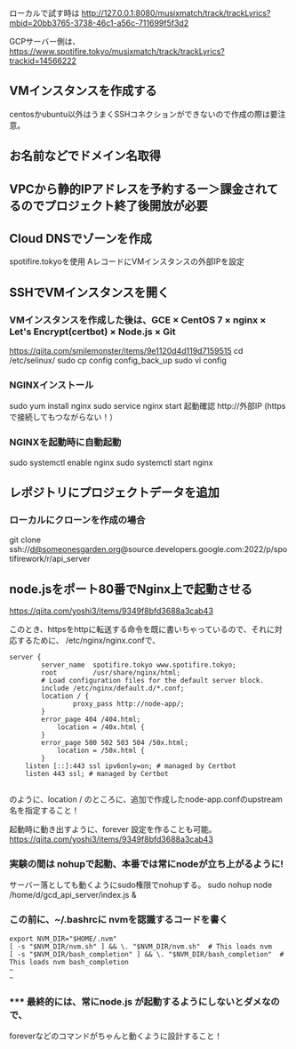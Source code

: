 
ローカルで試す時は
http://127.0.0.1:8080/musixmatch/track/trackLyrics?mbid=20bb3765-3738-46c1-a56c-711699f5f3d2

GCPサーバー側は、
https://www.spotifire.tokyo/musixmatch/track/trackLyrics?trackid=14566222


## VMインスタンスを作成する
centosかubuntu以外はうまくSSHコネクションができないので作成の際は要注意。

## お名前などでドメイン名取得

## VPCから静的IPアドレスを予約するー＞課金されてるのでプロジェクト終了後開放が必要


## Cloud DNSでゾーンを作成
spotifire.tokyoを使用
AレコードにVMインスタンスの外部IPを設定

## SSHでVMインスタンスを開く
### VMインスタンスを作成した後は、GCE × CentOS 7 × nginx × Let's Encrypt(certbot) × Node.js × Git
https://qiita.com/smilemonster/items/9e1120d4d119d7159515
cd /etc/selinux/
sudo cp config config_back_up
sudo vi config



### NGINXインストール
sudo yum install nginx
sudo service nginx start
起動確認
http://外部IP (httpsで接続してもつながらない！）

### NGINXを起動時に自動起動
sudo systemctl enable nginx
sudo systemctl start nginx

## レポジトリにプロジェクトデータを追加
### ローカルにクローンを作成の場合
git clone ssh://d@someonesgarden.org@source.developers.google.com:2022/p/spotifirework/r/api_server


## node.jsをポート80番でNginx上で起動させる
https://qiita.com/yoshi3/items/9349f8bfd3688a3cab43

このとき、httpsをhttpに転送する命令を既に書いちゃっているので、それに対応するために、
/etc/nginx/nginx.confで、

```$xslt
server {
        server_name  spotifire.tokyo www.spotifire.tokyo;
        root         /usr/share/nginx/html;
        # Load configuration files for the default server block.
        include /etc/nginx/default.d/*.conf;
        location / {
                proxy_pass http://node-app/;
        }
        error_page 404 /404.html;
            location = /40x.html {
        }
        error_page 500 502 503 504 /50x.html;
            location = /50x.html {
        }
    listen [::]:443 ssl ipv6only=on; # managed by Certbot
    listen 443 ssl; # managed by Certbot
    
```


のように、location / のところに、追加で作成したnode-app.confのupstream 名を指定すること！


起動時に動き出すように、forever 設定を作ることも可能。
https://qiita.com/yoshi3/items/9349f8bfd3688a3cab43


### 実験の間は nohupで起動、本番では常にnodeが立ち上がるように!
サーバー落としても動くようにsudo権限でnohupする。
sudo nohup node /home/d/gcd_api_server/index.js &
 
### この前に、~/.bashrcに nvmを認識するコードを書く

```$xslt
export NVM_DIR="$HOME/.nvm"
[ -s "$NVM_DIR/nvm.sh" ] && \. "$NVM_DIR/nvm.sh"  # This loads nvm
[ -s "$NVM_DIR/bash_completion" ] && \. "$NVM_DIR/bash_completion"  # This loads nvm bash_completion
~                                                                                                                  
~         
``` 

### *** 最終的には、常にnode.js が起動するようにしないとダメなので、
foreverなどのコマンドがちゃんと動くように設計すること！

 
